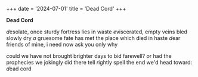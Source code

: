 +++
date = '2024-07-01'
title = 'Dead Cord'
+++

**Dead Cord**

*d*esolate, once sturdy fortress lies in waste
*e*viscerated, empty veins bled slowly dry
*a* gruesome fate has met the place which died in haste
*d*ear friends of mine, i need now ask you only why

*c*ould we have not brought brighter days to bid farewell?
*o*r had the prophecies we jokingly did there tell
*r*ightly spell the end we'd head toward:
*d*ead cord